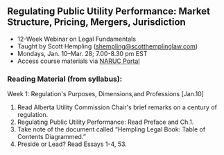 ## Regulating Public Utility Performance: Market Structure, Pricing, Mergers, Jurisdiction<br>
- 12-Week Webinar on Legal Fundamentals <br>
- Taught by Scott Hempling (shempling@scotthemplinglaw.com) <br>
- Mondays, Jan. 10–Mar. 28; 7.00-8.30 pm EST <br>
- Access course materials via [NARUC Portal](https://maxxwww.naruc.org/forms/cas/login)

### Reading Material (from syllabus):
Week 1: Regulation's Purposes, Dimensions,and Professions [Jan.10]
1. Read Alberta Utility Commission Chair's brief remarks on a century of regulation. 
2. Regulating Public Utility Performance:  Read Preface and Ch.1.
3. Take note of the document called “Hempling Legal Book:  Table of Contents Diagrammed.”
4. Preside or Lead?  Read Essays 1-4, 53.

